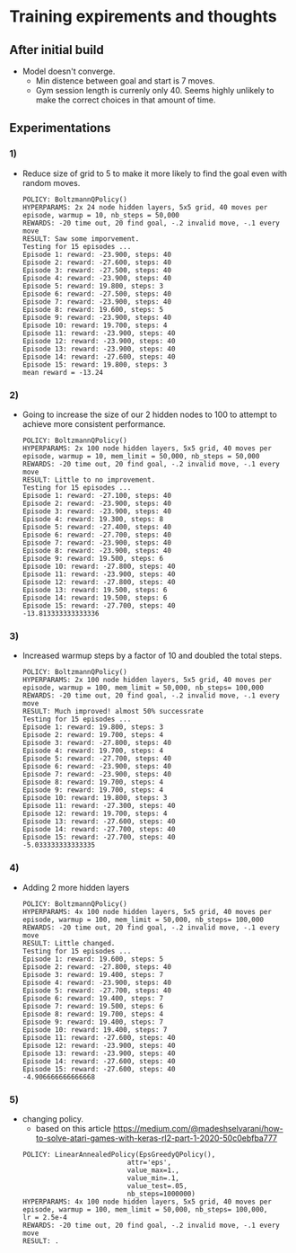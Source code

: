 # Training expirements and thoughts

## After initial build
  * Model doesn't converge.
    * Min distence between goal and start is 7 moves.
    * Gym session length is currenly only 40. Seems highly unlikely to make the correct choices in that amount of time.

## Experimentations
### 1)
  * Reduce size of grid to 5 to make it more likely to find the goal even with random moves.
    ```
    POLICY: BoltzmannQPolicy()
    HYPERPARAMS: 2x 24 node hidden layers, 5x5 grid, 40 moves per episode, warmup = 10, nb_steps = 50,000
    REWARDS: -20 time out, 20 find goal, -.2 invalid move, -.1 every move
    RESULT: Saw some imporvement.
    Testing for 15 episodes ...
    Episode 1: reward: -23.900, steps: 40
    Episode 2: reward: -27.600, steps: 40
    Episode 3: reward: -27.500, steps: 40
    Episode 4: reward: -23.900, steps: 40
    Episode 5: reward: 19.800, steps: 3
    Episode 6: reward: -27.500, steps: 40
    Episode 7: reward: -23.900, steps: 40
    Episode 8: reward: 19.600, steps: 5
    Episode 9: reward: -23.900, steps: 40
    Episode 10: reward: 19.700, steps: 4
    Episode 11: reward: -23.900, steps: 40
    Episode 12: reward: -23.900, steps: 40
    Episode 13: reward: -23.900, steps: 40
    Episode 14: reward: -27.600, steps: 40
    Episode 15: reward: 19.800, steps: 3
    mean reward = -13.24
    ```
### 2) 
  * Going to increase the size of our 2 hidden nodes to 100 to attempt to achieve more consistent performance.
    ```
    POLICY: BoltzmannQPolicy()
    HYPERPARAMS: 2x 100 node hidden layers, 5x5 grid, 40 moves per episode, warmup = 10, mem_limit = 50,000, nb_steps = 50,000
    REWARDS: -20 time out, 20 find goal, -.2 invalid move, -.1 every move
    RESULT: Little to no improvement.
    Testing for 15 episodes ...
    Episode 1: reward: -27.100, steps: 40
    Episode 2: reward: -23.900, steps: 40
    Episode 3: reward: -23.900, steps: 40
    Episode 4: reward: 19.300, steps: 8
    Episode 5: reward: -27.400, steps: 40
    Episode 6: reward: -27.700, steps: 40
    Episode 7: reward: -23.900, steps: 40
    Episode 8: reward: -23.900, steps: 40
    Episode 9: reward: 19.500, steps: 6
    Episode 10: reward: -27.800, steps: 40
    Episode 11: reward: -23.900, steps: 40
    Episode 12: reward: -27.800, steps: 40
    Episode 13: reward: 19.500, steps: 6
    Episode 14: reward: 19.500, steps: 6
    Episode 15: reward: -27.700, steps: 40
    -13.813333333333336
    ```
### 3) 
  * Increased warmup steps by a factor of 10 and doubled the total steps.
    ```
    POLICY: BoltzmannQPolicy()
    HYPERPARAMS: 2x 100 node hidden layers, 5x5 grid, 40 moves per episode, warmup = 100, mem_limit = 50,000, nb_steps= 100,000
    REWARDS: -20 time out, 20 find goal, -.2 invalid move, -.1 every move
    RESULT: Much improved! almost 50% successrate
    Testing for 15 episodes ...
    Episode 1: reward: 19.800, steps: 3
    Episode 2: reward: 19.700, steps: 4
    Episode 3: reward: -27.800, steps: 40
    Episode 4: reward: 19.700, steps: 4
    Episode 5: reward: -27.700, steps: 40
    Episode 6: reward: -23.900, steps: 40
    Episode 7: reward: -23.900, steps: 40
    Episode 8: reward: 19.700, steps: 4
    Episode 9: reward: 19.700, steps: 4
    Episode 10: reward: 19.800, steps: 3
    Episode 11: reward: -27.300, steps: 40
    Episode 12: reward: 19.700, steps: 4
    Episode 13: reward: -27.600, steps: 40
    Episode 14: reward: -27.700, steps: 40
    Episode 15: reward: -27.700, steps: 40
    -5.033333333333335
    ```
### 4) 
  * Adding 2 more hidden layers
    ```
    POLICY: BoltzmannQPolicy()
    HYPERPARAMS: 4x 100 node hidden layers, 5x5 grid, 40 moves per episode, warmup = 100, mem_limit = 50,000, nb_steps= 100,000
    REWARDS: -20 time out, 20 find goal, -.2 invalid move, -.1 every move
    RESULT: Little changed.
    Testing for 15 episodes ...
    Episode 1: reward: 19.600, steps: 5
    Episode 2: reward: -27.800, steps: 40
    Episode 3: reward: 19.400, steps: 7
    Episode 4: reward: -23.900, steps: 40
    Episode 5: reward: -27.700, steps: 40
    Episode 6: reward: 19.400, steps: 7
    Episode 7: reward: 19.500, steps: 6
    Episode 8: reward: 19.700, steps: 4
    Episode 9: reward: 19.400, steps: 7
    Episode 10: reward: 19.400, steps: 7
    Episode 11: reward: -27.600, steps: 40
    Episode 12: reward: -23.900, steps: 40
    Episode 13: reward: -23.900, steps: 40
    Episode 14: reward: -27.600, steps: 40
    Episode 15: reward: -27.600, steps: 40
    -4.906666666666668
    ```
### 5) 
  * changing policy.
    * based on this article https://medium.com/@madeshselvarani/how-to-solve-atari-games-with-keras-rl2-part-1-2020-50c0ebfba777
    ```
    POLICY: LinearAnnealedPolicy(EpsGreedyQPolicy(), 
                              attr='eps',
                              value_max=1.,
                              value_min=.1,
                              value_test=.05,
                              nb_steps=1000000)
    HYPERPARAMS: 4x 100 node hidden layers, 5x5 grid, 40 moves per episode, warmup = 100, mem_limit = 50,000, nb_steps= 100,000, 
    lr = 2.5e-4
    REWARDS: -20 time out, 20 find goal, -.2 invalid move, -.1 every move
    RESULT: .
    
    ```